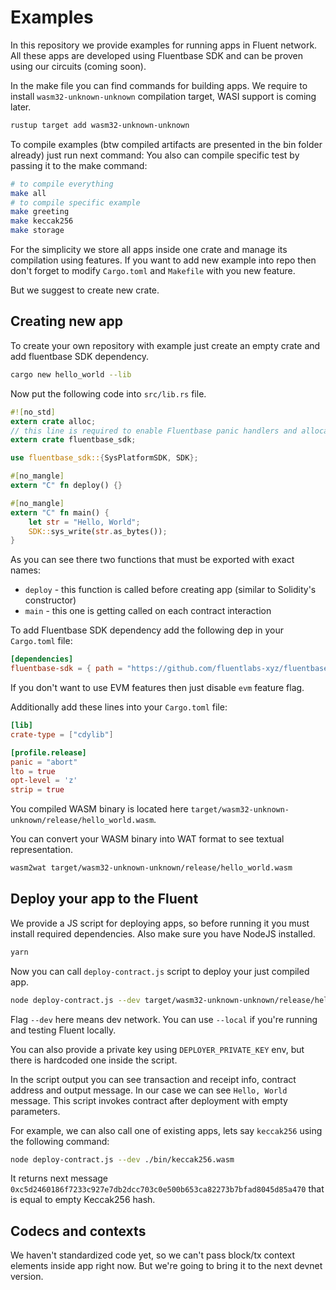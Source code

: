 Examples
========

In this repository we provide examples for running apps in Fluent network.
All these apps are developed using Fluentbase SDK and can be proven using our circuits (coming soon).

In the make file you can find commands for building apps.
We require to install `wasm32-unknown-unknown` compilation target, WASI support is coming later.

```bash
rustup target add wasm32-unknown-unknown
```

To compile examples (btw compiled artifacts are presented in the bin folder already) just run next command:
You also can compile specific test by passing it to the make command:

```bash
# to compile everything
make all
# to compile specific example
make greeting
make keccak256
make storage
```

For the simplicity we store all apps inside one crate and manage its compilation using features.
If you want to add new example into repo then don't forget to modify `Cargo.toml` and `Makefile` with you new feature.

But we suggest to create new crate.

## Creating new app

To create your own repository with example just create an empty crate and add fluentbase SDK dependency.

```bash
cargo new hello_world --lib
```

Now put the following code into `src/lib.rs` file.

```rust
#![no_std]
extern crate alloc;
// this line is required to enable Fluentbase panic handlers and allocators
extern crate fluentbase_sdk;

use fluentbase_sdk::{SysPlatformSDK, SDK};

#[no_mangle]
extern "C" fn deploy() {}

#[no_mangle]
extern "C" fn main() {
    let str = "Hello, World";
    SDK::sys_write(str.as_bytes());
}
```

As you can see there two functions that must be exported with exact names:

- `deploy` - this function is called before creating app (similar to Solidity's constructor)
- `main` - this one is getting called on each contract interaction

To add Fluentbase SDK dependency add the following dep in your `Cargo.toml` file:

```toml
[dependencies]
fluentbase-sdk = { path = "https://github.com/fluentlabs-xyz/fluentbase", default-features = false }
```

If you don't want to use EVM features then just disable `evm` feature flag.

Additionally add these lines into your `Cargo.toml` file:

```toml
[lib]
crate-type = ["cdylib"]

[profile.release]
panic = "abort"
lto = true
opt-level = 'z'
strip = true
```

You compiled WASM binary is located here `target/wasm32-unknown-unknown/release/hello_world.wasm`.

You can convert your WASM binary into WAT format to see textual representation.

```bash
wasm2wat target/wasm32-unknown-unknown/release/hello_world.wasm
```

## Deploy your app to the Fluent

We provide a JS script for deploying apps, so before running it you must install required dependencies.
Also make sure you have NodeJS installed.

```bash
yarn
```

Now you can call `deploy-contract.js` script to deploy your just compiled app.

```bash
node deploy-contract.js --dev target/wasm32-unknown-unknown/release/hello_world.wasm
```

Flag `--dev` here means dev network.
You can use `--local` if you're running and testing Fluent locally.

You can also provide a private key using `DEPLOYER_PRIVATE_KEY` env, but there is hardcoded one inside the script.

In the script output you can see transaction and receipt info, contract address and output message.
In our case we can see `Hello, World` message.
This script invokes contract after deployment with empty parameters.

For example, we can also call one of existing apps, lets say `keccak256` using the following command:

```bash
node deploy-contract.js --dev ./bin/keccak256.wasm
```

It returns next message `0xc5d2460186f7233c927e7db2dcc703c0e500b653ca82273b7bfad8045d85a470` that is equal to empty
Keccak256 hash.

## Codecs and contexts

We haven't standardized code yet, so we can't pass block/tx context elements inside app right now.
But we're going to bring it to the next devnet version.